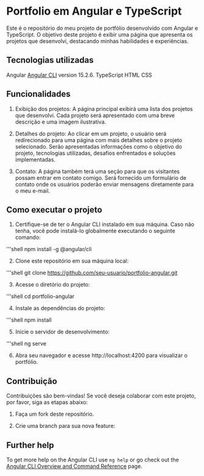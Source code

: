 # Portfolio em Angular e TypeScript


Este é o repositório do meu projeto de portfólio desenvolvido com Angular e TypeScript. O objetivo deste projeto é exibir uma página que apresenta os projetos que desenvolvi, destacando minhas habilidades e experiências.



## Tecnologias utilizadas

Angular  [Angular CLI](https://github.com/angular/angular-cli) version 15.2.6.
TypeScript
HTML
CSS



## Funcionalidades

1. Exibição dos projetos: A página principal exibirá uma lista dos projetos que desenvolvi. Cada projeto será apresentado com uma breve descrição e uma imagem ilustrativa.

2. Detalhes do projeto: Ao clicar em um projeto, o usuário será redirecionado para uma página com mais detalhes sobre o projeto selecionado. Serão apresentadas informações como o objetivo do projeto, tecnologias utilizadas, desafios enfrentados e soluções implementadas.

3. Contato: A página também terá uma seção para que os visitantes possam entrar em contato comigo. Será fornecido um formulário de contato onde os usuários poderão enviar mensagens diretamente para o meu e-mail.



## Como executar o projeto

1. Certifique-se de ter o Angular CLI instalado em sua máquina. Caso não tenha, você pode instalá-lo globalmente executando o seguinte comando:

'''shell
npm install -g @angular/cli


2. Clone este repositório em sua máquina local:

'''shell
git clone https://github.com/seu-usuario/portfolio-angular.git


3. Acesse o diretório do projeto:

'''shell
cd portfolio-angular


4. Instale as dependências do projeto:

'''shell
npm install


5. Inicie o servidor de desenvolvimento:

'''shell
ng serve


6. Abra seu navegador e acesse http://localhost:4200 para visualizar o portfólio.



## Contribuição

Contribuições são bem-vindas! Se você deseja colaborar com este projeto, por favor, siga as etapas abaixo:

1. Faça um fork deste repositório.

2. Crie uma branch para sua nova feature:



## Further help

To get more help on the Angular CLI use `ng help` or go check out the [Angular CLI Overview and Command Reference](https://angular.io/cli) page.
